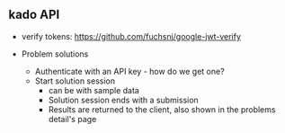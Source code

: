 ## kado API

- verify tokens: https://github.com/fuchsnj/google-jwt-verify

- Problem solutions
  - Authenticate with an API key - how do we get one?
  - Start solution session
    - can be with sample data
    - Solution session ends with a submission
    - Results are returned to the client, also shown in the problems detail's page
